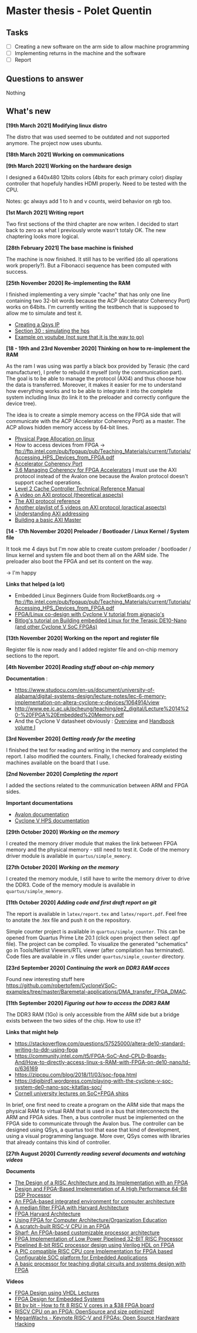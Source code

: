 # Master thesis - Polet Quentin

## Tasks

- [ ] Creating a new software on the arm side to allow machine programming
- [ ] Implementing returns in the machine and the software
- [ ] Report

## Questions to answer
Nothing

## What's new

**[19th March 2021] __Modifying linux distro__**

The distro that was used seemed to be outdated and not supported anymore. The project
now uses ubuntu.

**[18th March 2021] __Working on communications__**

**[9th March 2021] __Working on the hardware design__**

I designed a 640x480 12bits colors (4bits for each primary color) display controller that hopefuly 
handles HDMI properly. Need to be tested with the CPU.

Notes: gc always add 1 to h and v counts, weird behavior on rgb too.

**[1st March 2021] __Writing report__**

Two first sections of the third chapter are now writen. I decided to start back to zero as what I
previously wrote wasn't totaly OK. The new chaptering looks more logical.

**[28th February 2021] __The base machine is finished__**

The machine is now finished. It still has to be verified (do all operations work properly?). But
a Fibonacci sequence has been computed with success.

**[25th November 2020] __Re-implementing the RAM__**

I finished implementing a very simple "cache" that has only one line containing two 32-bit words because the ACP (Accelerator Coherency Port) works on 64bits. 
I'm currently writing the testbench that is supposed to allow me to simulate and test it. 

- [Creating a Qsys IP](https://www.youtube.com/watch?v=v6rhbVABlo8)
- [Section 30 : simulating the hps](https://www.intel.com/content/dam/www/programmable/us/en/pdfs/literature/hb/cyclone-v/cv_54001.pdf)
- [Example on youtube (not sure that it is the way to go)](https://www.youtube.com/watch?v=tFLaiqIdDlQ)

**[18 - 19th and 23rd November 2020] __Thinking on how to re-implement the RAM__**

As the ram I was using was partly a black box provided by Terasic (the card manufacturer), I prefer to rebuild it myself (only the communication part). 
The goal is to be able to manage the protocol (AXI4) and thus choose how the data is transferred. Moreover, it makes it easier for me to understand how 
everything works and to be able to integrate it into the complete system including linux (to link it to the preloader and correctly configure the device tree).

The idea is to create a simple memory access on the FPGA side that will communicate with the ACP (Accelerator Coherency Port) as a master. 
The ACP allows hidden memory access by 64-bit lines. 

- [Physical Page Allocation on linux](https://www.kernel.org/doc/gorman/html/understand/understand009.html)
- How to access devices from FPGA -> ftp://ftp.intel.com/pub/fpgaup/pub/Teaching_Materials/current/Tutorials/Accessing_HPS_Devices_from_FPGA.pdf
- [Accelerator Coherency Port](https://developer.arm.com/documentation/ddi0434/c/snoop-control-unit/about-the-scu/accelerator-coherency-port)
- [3.6 Managing Coherency for FPGA Accelerators](https://www.intel.com/content/dam/www/programmable/us/en/pdfs/literature/an/an-cv-av-soc-ddg.pdf)
  I must use the AXI protocol instead of the Avalon one because the Avalon protocol doesn't support cached operations.
- [Level 2 Cache Controller Technical Reference Manual](https://developer.arm.com/documentation/ddi0246/h)
- [A video on AXI protocol (theoretical aspects)](https://www.youtube.com/watch?v=Vw2_1pqa2h0)
- [The AXI protocol reference](http://www.gstitt.ece.ufl.edu/courses/fall15/eel4720_5721/labs/refs/AXI4_specification.pdf)
- [Another playlist of 5 videos on AXI protocol (practical aspects)](https://www.youtube.com/watch?v=1zw1HBsjDH8&list=PLaSdxhHqai2_7WZIhCszu5PLSbZURmibN)
- [Understanding AXI addressing](https://zipcpu.com/blog/2019/04/27/axi-addr.html)
- [Building a basic AXI Master](https://zipcpu.com/blog/2020/03/23/wbm2axisp.html)


**[14 - 17th November 2020] __Preloader / Bootloader / Linux Kernel / System file__**

It took me 4 days but I'm now able to create custom preloader / bootloader / linux kernel
and system file and boot them all on the ARM side. The preloader also boot the FPGA and set
its content on the way.

-> I'm happy

**Links that helped (a lot)**
- Embedded Linux Beginners Guide from RocketBoards.org -> ftp://ftp.intel.com/pub/fpgaup/pub/Teaching_Materials/current/Tutorials/Accessing_HPS_Devices_from_FPGA.pdf
- [FPGA/Linux co-design with Cyclone V tutorial from aignacio's](https://blog.aignacio.com/hardware-software-design-in-cyclone-v-de10-nano/)
- [Bitlog's tutorial on Building embedded Linux for the Terasic DE10-Nano (and other Cyclone V SoC FPGAs)](https://bitlog.it/20170820_building_embedded_linux_for_the_terasic_de10-nano.html)

**[13th November 2020] __Working on the report and register file__**

Register file is now ready and I added register file and on-chip memory sections to the report.

**[4th November 2020] _Reading stuff about on-chip memory_**

**Documentation** :
- https://www.studocu.com/en-us/document/university-of-alabama/digital-systems-design/lecture-notes/lec-6-memory-implementation-on-altera-cyclone-v-devices/1064914/view
- http://www.ee.ic.ac.uk/pcheung/teaching/ee2_digital/Lecture%2014%20-%20FPGA%20Embedded%20Memory.pdf
- And the Cyclone V datasheet obviously : [Overview](https://www.intel.com/content/dam/www/programmable/us/en/pdfs/literature/hb/cyclone-v/cv_51001.pdf) and [Handbook volume I](https://www.intel.com/content/dam/www/programmable/us/en/pdfs/literature/hb/cyclone-v/cv_5v2.pdf)

**[3rd November 2020] _Getting ready for the meeting_**

I finished the test for reading and writing in the memory and completed the report.
I also modified the counters. Finally, I checked foralready existing machines available on the board that I use.

**[2nd November 2020] _Completing the report_**

I added the sections related to the communication between ARM and FPGA sides.

**Important documentations**

- [Avalon documentation](https://www.intel.com/content/dam/www/programmable/us/en/pdfs/literature/manual/mnl_avalon_spec.pdf)
- [Cyclone V HPS documentation](https://www.intel.com/content/dam/www/programmable/us/en/pdfs/literature/hb/cyclone-v/cv_54001.pdf)

**[29th October 2020] _Working on the memory_**

I created the memory driver module that makes the link between FPGA memory and
the physical memory - still need to test it. Code of the memory driver module is available in `quartus/simple_memory`.

**[27th October 2020] _Working on the memory_**

I created the memory module, I still have to write the memory driver to drive
the DDR3. Code of the memory module is available in `quartus/simple_memory`.

**[11th October 2020] _Adding code and first draft report on git_**

The report is available in `latex/report.tex` and `latex/report.pdf`. Feel free
to
anotate the .tex file and push it on the repository.

Simple counter project is available in `quartus/simple_counter`. This can be
opened
from Quartus Prime Lite 20.1 (click open project then select .qpf file). The
project
can be compiled. To visualize the generated "schematics" go in Tools/Netlist
Viewers/RTL viewer (after compilation has terminated). Code files are available
in .v files under `quartus/simple_counter` directory.

**[23rd September 2020] _Continuing the work on DDR3 RAM acces_**

Found new interesting stuff here https://github.com/robertofem/CycloneVSoC-examples/tree/master/Baremetal-applications/DMA_transfer_FPGA_DMAC.

**[11th September 2020] _Figuring out how to access the DDR3 RAM_**

The DDR3 RAM (1Go) is only accessible from the ARM side but a bridge exists
between
the two sides of the chip. How to use it?

**Links that might help**
- https://stackoverflow.com/questions/57525000/altera-de10-standard-writing-to-ddr-using-fpga
- https://community.intel.com/t5/FPGA-SoC-And-CPLD-Boards-And/How-to-directly-access-linux-s-RAM-with-FPGA-on-de10-nano/td-p/636169
- https://zipcpu.com/blog/2018/11/03/soc-fpga.html
- https://digibird1.wordpress.com/playing-with-the-cyclone-v-soc-system-de0-nano-soc-kitatlas-soc/
- [Cornell university lectures on SoC+FPGA ships](https://www.youtube.com/watch?v=sKhvMhTiuM4&list=PLKcjQ_UFkrd7UcOVMm39A6VdMbWWq-e_c)

In brief, one first need to create a program on the ARM side that maps the
physical
RAM to virtual RAM that is used in a bus that interconnects the ARM and FPGA
sides.
Then, a bus controller must be implemented on the FPGA side to communicate
through
the Avalon bus. The controller can be designed using QSys, a quartus tool that
ease
that kind of development, using a visual programming language. More over, QSys
comes
with libraries that already contains this kind of controller.


**[27th August 2020] _Currently reading several documents and watching videos_**

**Documents**
- [The Design of a RISC Architecture and its Implementation with an FPGA](https://people.inf.ethz.ch/wirth/FPGA-relatedWork/RISC.pdf)
- [Design and FPGA-Based Implementation of A High Performance 64-Bit DSP Processor](https://www.google.com/url?sa=t&rct=j&q=&esrc=s&source=web&cd=&ved=2ahUKEwiI6sunu7vrAhWKT8AKHW7BC0YQFjAWegQIBRAB&url=https%3A%2F%2Fwww.ijecs.in%2Findex.php%2Fijecs%2Farticle%2Fdownload%2F3823%2F3561%2F&usg=AOvVaw2u86vhoApdszJ7nbjaadRv)
- [An FPGA-based integrated environment for computer architecture](https://www.researchgate.net/publication/229883966_An_FPGA-based_integrated_environment_for_computer_architecture)
- [A median filter FPGA with Harvard Architecture](https://ieeexplore.ieee.org/document/5765209)
- [FPGA Harvard Architecture](https://www.kdsglobal.com/datas/files/doc/fpga.pdf)
- [Using FPGA for Computer Architecture/Organization Education](https://projects.ncsu.edu/wcae//WCAE2/li.pdf)
- [A scratch-built RISC-V CPU in an FPGA](https://hackaday.com/2019/11/19/emulating-risc-v-on-an-fpga/)
- [Sharf: An FPGA-based customizable processor architecture](https://ieeexplore.ieee.org/abstract/document/5272447)
- [FPGA Implementation of Low Power Pipelined 32-BIT RISC Processor](http://citeseerx.ist.psu.edu/viewdoc/download?doi=10.1.1.685.5326&rep=rep1&type=pdf)
- [Pipelined 8-bit RISC processor design using Verilog HDL on FPGA](https://ieeexplore.ieee.org/abstract/document/7808194)
- [A PIC compatible RISC CPU core Implementation for FPGA based Configurable SOC platform for Embedded Applications](http://citeseerx.ist.psu.edu/viewdoc/download?doi=10.1.1.670.9479&rep=rep1&type=pdf)
- [A basic processor for teaching digital circuits and systems design with FPGA](https://ieeexplore.ieee.org/abstract/document/6211804)

**Videos**
- [FPGA Design using VHDL Lectures](https://www.youtube.com/watch?v=BDq8-QDXmek&list=PLZv8x7uxq5XY-IQfQFb6mC6OXzz0h8ceF)
- [FPGA Design for Embedded Systems](https://www.youtube.com/watch?v=0y3rX_7fYpg&list=PL2jykFOD1AWbl91wO_iW33QdDkxdLT1Ep)
- [Bit by bit - How to fit 8 RISC V cores in a $38 FPGA board](https://www.youtube.com/watch?v=xjIxORBRaeQ)
- [RISCV CPU on an FPGA: OpenSource and size optimized!](https://www.youtube.com/watch?v=k2rN8FE1jWM)
- [MeganWachs - Keynote RISC-V and FPGAs: Open Source Hardware Hacking](https://www.youtube.com/watch?v=vCG5_nxm2G4)

